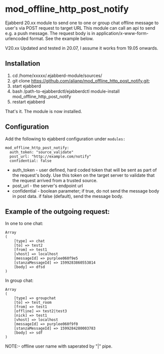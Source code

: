 # mod_offline_http_post_notify
Ejabberd 20.xx module to send one to one or group chat offline message to user's via POST request to target URL
This module can call an api to send e.g. a push message.
The request body is in application/x-www-form-urlencoded format. See the example below.

V20.xx
Updated and tested in 20.07, I assume it works from 19.05 onwards.

Installation
------------

1. cd /home/xxxxx/.ejabberd-module/sources/
2. git clone https://github.com/alianp/mod_offline_http_post_notify.git;
3. start ejabberd
4. bash /path-to-ejabberdctl/ejabberdctl module-install mod_offline_http_post_notify
5. restart ejabberd

That's it. The module is now installed.

Configuration
-------------

Add the following to ejabberd configuration under `modules:`

```
mod_offline_http_post_notify:
  auth_token: "source_validate"
  post_url: "http://example.com/notify"
  confidential: false
```

-    auth_token - user defined, hard coded token that will be sent as part of the request's body. Use this token on the target server to validate that the request arrived from a trusted source.
-    post_url - the server's endpoint url
-    confidential - boolean parameter; if true, do not send the message body in post data. if false (default), send the message body.

Example of the outgoing request:
--------------------------------

In one to one chat:
```
Array
(
    [type] => chat
    [to] => test2
    [from] => test1
    [vhost] => localhost
    [messageId] => purplee060f9e5
    [stanzaMessageId] => 1599283860553814
    [body] => dfsd
)
```
In group chat:
```
Array
(
    [type] => groupchat
    [to] => test_room
    [from] => test1
    [offline] => test2|test3
    [nick] => test1
    [vhost] => localhost
    [messageId] => purplee060f9f0
    [stanzaMessageId] => 1599284280003783
    [body] => sdf
)
```

NOTE:- offline user name with saperated by "|" pipe.
